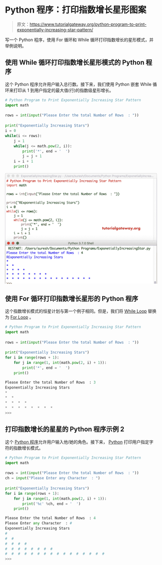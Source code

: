 # Python 程序：打印指数增长星形图案

> 原文：<https://www.tutorialgateway.org/python-program-to-print-exponentially-increasing-star-pattern/>

写一个 Python 程序，使用 For 循环和 While 循环打印指数增长的星形模式，并举例说明。

## 使用 While 循环打印指数增长星形模式的 Python 程序

这个 Python 程序允许用户输入总行数。接下来，我们使用 Python 嵌套 While 循环来打印从 1 到用户指定的最大值(行)的指数级星形增长。

```py
# Python Program to Print Exponentially Increasing Star Pattern
import math

rows = int(input("Please Enter the total Number of Rows  : "))

print("Exponentially Increasing Stars") 
i = 0
while(i <= rows):
    j = 1
    while(j <= math.pow(2, i)):        
        print('*', end = '  ')
        j = j + 1
    i = i + 1
    print()
```

![Python Program to Print Exponentially Increasing Star Pattern 1](img/83f516b7aa584b4217d4a56a61babf73.png)

## 使用 For 循环打印指数增长星形的 Python 程序

这个指数增长模式的恒星计划与第一个例子相同。但是，我们将 [While Loop](https://www.tutorialgateway.org/python-while-loop/) 替换为 [For Loop](https://www.tutorialgateway.org/python-for-loop/) 。

```py
# Python Program to Print Exponentially Increasing Star Pattern
import math

rows = int(input("Please Enter the total Number of Rows  : "))

print("Exponentially Increasing Stars") 
for i in range(rows + 1):
    for j in range(1, int(math.pow(2, i) + 1)):        
        print('*', end = '  ')
    print()
```

```py
Please Enter the total Number of Rows  : 3
Exponentially Increasing Stars
*  
*  *  
*  *  *  *  
*  *  *  *  *  *  *  *  
>>> 
```

## 打印指数增长的星星的 Python 程序示例 2

这个 [Python 程序](https://www.tutorialgateway.org/python-programming-examples/)允许用户输入他/她的角色。接下来， [Python](https://www.tutorialgateway.org/python-tutorial/) 打印用户指定字符的指数增长模式。

```py
# Python Program to Print Exponentially Increasing Star Pattern
import math

rows = int(input("Please Enter the total Number of Rows  : "))
ch = input("Please Enter any Character  : ")

print("Exponentially Increasing Stars") 
for i in range(rows + 1):
    for j in range(1, int(math.pow(2, i) + 1)):        
        print('%c' %ch, end = '  ')
    print()
```

```py
Please Enter the total Number of Rows  : 4
Please Enter any Character  : #
Exponentially Increasing Stars
#  
#  #  
#  #  #  #  
#  #  #  #  #  #  #  #  
#  #  #  #  #  #  #  #  #  #  #  #  #  #  #  #  
>>> 
```